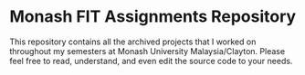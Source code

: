 # Monash FIT Assignments Repository
This repository contains all the archived projects that I worked on throughout my semesters at Monash University Malaysia/Clayton. Please feel free to read, understand, and even edit the source code to your needs.
